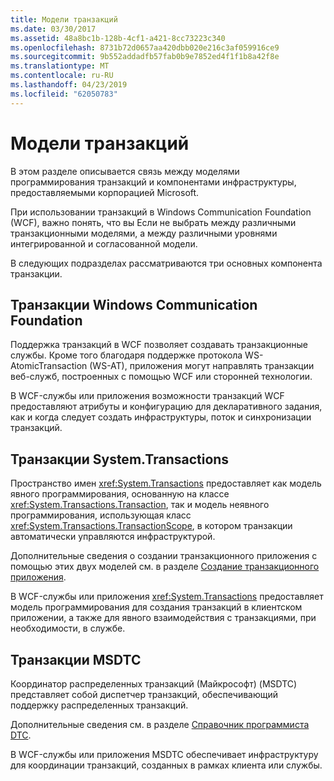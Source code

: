 ```yaml
---
title: Модели транзакций
ms.date: 03/30/2017
ms.assetid: 48a8bc1b-128b-4cf1-a421-8cc73223c340
ms.openlocfilehash: 8731b72d0657aa420dbb020e216c3af059916ce9
ms.sourcegitcommit: 9b552addadfb57fab0b9e7852ed4f1f1b8a42f8e
ms.translationtype: MT
ms.contentlocale: ru-RU
ms.lasthandoff: 04/23/2019
ms.locfileid: "62050783"
---
```

# <a name="transaction-models"></a>Модели транзакций
В этом разделе описывается связь между моделями программирования транзакций и компонентами инфраструктуры, предоставляемыми корпорацией Microsoft.  
  
 При использовании транзакций в Windows Communication Foundation (WCF), важно понять, что вы Если не выбрать между различными транзакционными моделями, а между различными уровнями интегрированной и согласованной модели.  
  
 В следующих подразделах рассматриваются три основных компонента транзакции.  
  
## <a name="windows-communication-foundation-transactions"></a>Транзакции Windows Communication Foundation  
 Поддержка транзакций в WCF позволяет создавать транзакционные службы. Кроме того благодаря поддержке протокола WS-AtomicTransaction (WS-AT), приложения могут направлять транзакции веб-служб, построенных с помощью WCF или сторонней технологии.  
  
 В WCF-службы или приложения возможности транзакций WCF предоставляют атрибуты и конфигурацию для декларативного задания, как и когда следует создать инфраструктуры, поток и синхронизации транзакций.  
  
## <a name="systemtransactions-transactions"></a>Транзакции System.Transactions  
 Пространство имен <xref:System.Transactions> предоставляет как модель явного программирования, основанную на классе <xref:System.Transactions.Transaction>, так и модель неявного программирования, использующая класс <xref:System.Transactions.TransactionScope>, в котором транзакции автоматически управляются инфраструктурой.  
  
 Дополнительные сведения о создании транзакционного приложения с помощью этих двух моделей см. в разделе [Создание транзакционного приложения](https://go.microsoft.com/fwlink/?LinkId=94947).  
  
 В WCF-службы или приложения <xref:System.Transactions> предоставляет модель программирования для создания транзакций в клиентском приложении, а также для явного взаимодействия с транзакциями, при необходимости, в службе.  
  
## <a name="msdtc-transactions"></a>Транзакции MSDTC  
 Координатор распределенных транзакций (Майкрософт) (MSDTC) представляет собой диспетчер транзакций, обеспечивающий поддержку распределенных транзакций.  
  
 Дополнительные сведения см. в разделе [Справочник программиста DTC](https://go.microsoft.com/fwlink/?LinkId=94948).  
  
 В WCF-службы или приложения MSDTC обеспечивает инфраструктуру для координации транзакций, созданных в рамках клиента или службы.
